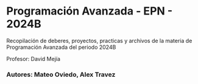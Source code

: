 # Programación Avanzada - EPN - 2024B

Recopilación de deberes, proyectos, practicas y archivos de la materia de
Programación Avanzada del periodo 2024B

Profesor: David Mejía

### Autores: Mateo Oviedo, Alex Travez
